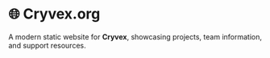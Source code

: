 # 🌐 Cryvex.org

A modern static website for **Cryvex**, showcasing projects, team information, and support resources.


